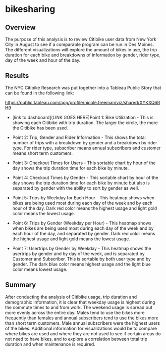 # bikesharing

## Overview

The purpose of this analysis is to review Citibike user data from New York City in August to see if a comparable program can be run in Des Moines. The different visualizations will explore the amount of bikes in use, the trip duration for each bike and breakdowns of information by gender, rider type, day of the week and hour of the day. 

## Results

The NYC Citibike Research was put together into a Tableau Public Story that can be found in the following link:

https://public.tableau.com/app/profile/nicole.freeman/viz/shared/XYKXQ6RH9

- [link to dashboard](LINK GOES HERE)Point 1: Bike Utilization - This is showing each Citibike with trip duration. The larger the circle, the more the Citibike has been used. 

- Point 2: Trip, Gender and Rider Information - This shows the total number of trips with a breakdown by gender and a breakdown by rider type. For rider type, subscriber means annual subscribers and customer means short term customers.

- Point 3: Checkout Times for Users - This sortable chart by hour of the day shows the trip duration time for each bike by minute.

- Point 4: Checkout Times by Gender - This sortable chart by hour of the day shows the trip duration time for each bike by minute but also is separated by gender with the ability to sort by gender as well.

- Point 5: Trips by Weekday for Each Hour - This heatmap shows when bikes are being used most during each day of the week and by each hour of the day. Dark red color means the highest usage and light gold color means the lowest usage.

- Point 6: Trips by Gender (Weekday per Hour) - This heatmap shows when bikes are being used most during each day of the week and by each hour of the day, and separated by gender. Dark red color means the highest usage and light gold means the lowest usage. 

- Point 7: Usertrips by Gender by Weekday - This heatmap shows the usertrips by gender and by day of the week, and is separated by Customer and Subscriber. This is sortable by both user type and by gender. The dark blue color means highest usage and the light blue color means lowest usage. 

## Summary

After conducting the analysis of Citibike usage, trip duration and demographic information, it is clear that weekday usage is highest during the commute times to and from work. The weekend usage is spread out more evenly across the entire day. Males tend to use the bikes more frequently than females and annual subscribers tend to use the bikes more than short term customers. Male annual subscribers were the highest users of the bikes. Additional information for visualizations would be to compare where bikes are used and where they are not used to see if certain areas do not need to have bikes, and to explore a correlation between total trip duration and when maintenance is required. 
